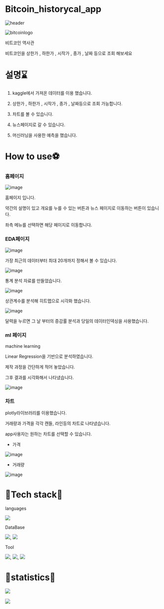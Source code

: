 # Bitcoin_historycal_app
![header](https://capsule-render.vercel.app/api?type=Rounded&color=timeGradient&text=github%20of%20vlofs01&stroke=803232&descAlign=&descAlignY=)

![bitcoinlogo](https://user-images.githubusercontent.com/120348531/208353518-c8f3541f-3b27-4133-8c1d-fea8e1e31d30.jpg)

비트코인 역사관 

비트코인을 상한가 , 하한가 , 시작가 , 종가 , 날짜 등으로 조회 해보세요 

# 설명⌛
1. kaggle에서 가져온 데이터를 이용 했습니다.

2. 상한가 , 하한가 , 시작가 , 종가 , 날짜등으로 조회 가능합니다. 

3. 차트를 볼 수 있습니다. 

4. 뉴스페이지로 갈 수 있습니다.

5. 머신러닝을 사용한 예측을 했습니다.

# How to use⚽

### 홈페이지

![image](https://user-images.githubusercontent.com/120348531/208355987-19cad87d-fd39-4fe1-ada0-2542d993880f.png)

홈페이지 입니다. 

약간의 설명이 있고 개요를 누를 수 있는 버튼과 뉴스 페이지로 이동하는 버튼이 있습니다.

좌측 메뉴를 선택하면 해당 페이지로 이동합니다.

### EDA페이지

![image](https://user-images.githubusercontent.com/120348531/208356305-6f1af2eb-bb6d-4ce9-9ea0-ff23222e15e8.png)

가장 최근의 데이터부터 최대 20개까지 정해서 볼 수 있습니다.

![image](https://user-images.githubusercontent.com/120348531/208356455-9fa25a8a-0b0d-448f-acef-c75fa0350647.png)

통계 분석 자료를 만들었습니다.

![image](https://user-images.githubusercontent.com/120348531/208356738-fd730746-f9a6-4568-8d16-445697e42b5a.png)

상관계수를 분석해 히트맵으로 시각화 했습니다.

![image](https://user-images.githubusercontent.com/120348531/208356951-b9203e58-e3ad-4bab-a506-035aedec36a4.png)

달력을 누르면 그 날 부터의 증감률 분석과 당일의 데이터인덱싱을 사용했습니다.

### ml 페이지

machine learning


Linear Regression을 기반으로 분석하였습니다.

제작 과정을 간단하게 적어 놓았습니다. 

그후 결과를 시각화해서 나타냈습니다. 

![image](https://user-images.githubusercontent.com/120348531/208357937-93160fc5-96d0-4158-9ba8-d141e1fe8492.png)

### 차트

plotly라이브러리를 이용했습니다.

거래량과 가격을 각각 캔들, 라인등의 차트로 나타냈습니다.

app사용자는 원하는 차트를 선택할 수 있습니다.

- 가격

![image](https://user-images.githubusercontent.com/120348531/208358219-1c91d716-fb76-4ae2-8f06-85f81b7b3563.png)



- 거래량

![image](https://user-images.githubusercontent.com/120348531/208358303-4bd52cc2-ef56-4076-9165-dc99a03b3996.png)



# 🚀Tech stack🚀


languages

<img src="https://img.shields.io/badge/Python-3776AB?style=flat&logo=Python&logoColor=white"/>

DataBase

<img src="https://img.shields.io/badge/AWS-232F3E?style=flat&logo=Amazon AWS&logoColor=white"/>,
<img src="https://img.shields.io/badge/EC2-FF9900?style=flat&logo=Amazon EC2&logoColor=white"/>

Tool

<img src="https://img.shields.io/badge/Visual Studio Code-007ACC?style=flat&logo=Visual Studio Code&logoColor=white"/>,
<img src="https://img.shields.io/badge/GitHub-181717?style=flat&logo=GitHub&logoColor=white"/>,
<img src="https://img.shields.io/badge/Jupyter-F37626?style=flat&logo=Jupyter&logoColor=white"/>

# 🙉statistics🙉

<img src="https://github-readme-stats.vercel.app/api/top-langs/?username=volfs01&layout=compact"><br><br>
<img src="https://github-readme-stats.vercel.app/api?username=volfs01&show_icons=true">

